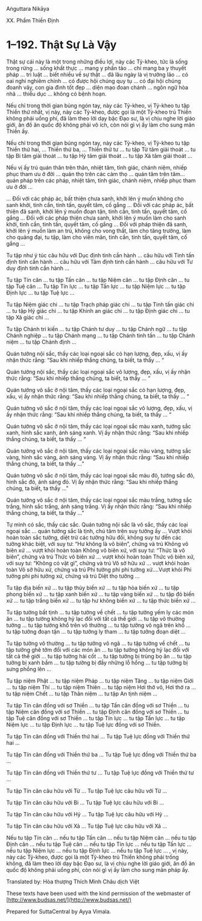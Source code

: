 Aṅguttara Nikāya

XX. Phẩm Thiền Ðịnh

# 1–192. Thật Sự Là Vậy

Thật sự cái này là một trong những điều lợi, này các Tỷ-kheo, tức là sống trong rừng ... sống khất thực ... mang y phấn tảo ... chỉ mang ba y thuyết pháp ... trì luật ... biết nhiều về sự thật ... đã lâu ngày là vị trưởng lão ... có oai nghi nghiêm chỉnh ... có được hội chúng quy tụ ... có đại hội chúng đoanh vây, con gia đình tốt đẹp ... diện mạo đoan chánh ... ngôn ngữ hòa nhã ... thiểu dục ... không có bệnh hoạn.

Nếu chỉ trong thời gian búng ngón tay, này các Tỷ-kheo, vị Tỷ-kheo tu tập Thiền thứ nhất, vị này, này các Tỷ-kheo, được gọi là một Tỷ-kheo trú Thiền không phải uổng phí, đã làm theo lời dạy bậc Ðạo sư, là vị chịu nghe lời giáo giới, ăn đồ ăn quốc độ không phải vô ích, còn nói gì vị ấy làm cho sung mãn Thiền ấy.

Nếu chỉ trong thời gian búng ngón tay, này các Tỷ-kheo, vị Tỷ-kheo tu tập Thiền thứ hai, ... Thiền thứ ba, ... Thiền thứ tư ... tu tập Từ tâm giải thoát ... tu tập Bi tâm giải thoát ... tu tập Hỷ tâm giải thoát ... tu tập Xả tâm giải thoát ...

Nếu vị ấy trú quán thân trên thân, nhiệt tâm, tỉnh giác, chánh niệm, nhiếp phục tham ưu ở đời ... quán thọ trên các cảm thọ ... quán tâm trên tâm... quán pháp trên các pháp, nhiệt tâm, tỉnh giác, chánh niệm, nhiếp phục tham ưu ở đời ...

... Ðối với các pháp ác, bất thiện chưa sanh, khởi lên ý muốn không cho sanh khởi, tinh cần, tinh tấn, quyết tâm, cố gắng ... Ðối với các pháp ác, bất thiện đã sanh, khởi lên ý muốn đoạn tận, tinh cần, tinh tấn, quyết tâm, cố gắng ... Ðối với các pháp thiện chưa sanh, khởi lên ý muốn làm cho sanh khởi, tinh cần, tinh tấn, quyết tâm, cố gắng ... Ðối với pháp thiện đã sanh, khởi lên ý muốn làm an trú, không cho vong thất, làm cho tăng trưởng, làm cho quảng đại, tu tập, làm cho viên mãn, tinh cần, tinh tấn, quyết tâm, cố gắng ...

Tu tập như ý túc câu hữu với Dục định tinh cần hành ... câu hữu với Tinh tấn định tinh cần hành ... câu hữu với Tâm định tinh cần hành ... câu hữu với Tư duy định tinh cần hành ...

Tu tập Tín căn ... tu tập Tấn căn ... tu tập Niệm căn ... tu tập Ðịnh căn ... tu tập Tuệ căn ... Tu tập Tín lực ... tu tập Tấn lực ... tu tập Niệm lực ... tu tập Ðịnh lực ... tu tập Tuệ lực ...

Tu tập Niệm giác chi ... tu tập Trạch pháp giác chi ... tu tập Tinh tấn giác chi ... tu tập Hỷ giác chi ... tu tập Khinh an giác chi ... tu tập Ðịnh giác chi ... tu tập Xả giác chi ...

Tu tập Chánh tri kiến ... tu tập Chánh tư duy ... tu tập Chánh ngữ ... tu tập Chánh nghiệp ... tu tập Chánh mạng ... tu tập Chánh tinh tấn ... tu tập Chánh niệm ... tu tập Chánh định ...

Quán tưởng nội sắc, thấy các loại ngoại sắc có hạn lượng, đẹp, xấu, vị ấy nhận thức rằng: “Sau khi nhiếp thắng chúng, ta biết, ta thấy ... “

Quán tưởng nội sắc, thấy các loại ngoại sắc vô lượng, đẹp, xấu, vị ấy nhận thức rằng: “Sau khi nhiếp thắng chúng, ta biết, ta thấy ... “

Quán tưởng vô sắc ở nội tâm, thấy các loại ngoại sắc có hạn lượng, đẹp, xấu, vị ấy nhận thức rằng: “Sau khi nhiếp thắng chúng, ta biết, ta thấy ... “

Quán tưởng vô sắc ở nội tâm, thấy các loại ngoại sắc vô lượng, đẹp, xấu, vị ấy nhận thức rằng: “Sau khi nhiếp thắng chúng, ta biết, ta thấy ... “

Quán tưởng vô sắc ở nội tâm, thấy các loại ngoại sắc màu xanh, tướng sắc xanh, hình sắc xanh, ánh sáng xanh. Vị ấy nhận thức rằng: “Sau khi nhiếp thắng chúng, ta biết, ta thấy ... “

Quán tưởng vô sắc ở nội tâm, thấy các loại ngoại sắc màu vàng, tướng sắc vàng, hình sắc vàng, ánh sáng vàng. Vị ấy nhận thức rằng: “Sau khi nhiếp thắng chúng, ta biết, ta thấy ...”

Quán tưởng vô sắc ở nội tâm, thấy các loại ngoại sắc màu đỏ, tướng sắc đỏ, hình sắc đỏ, ánh sáng đỏ. Vị ấy nhận thức rằng: “Sau khi nhiếp thắng chúng, ta biết, ta thấy ...”

Quán tưởng vô sắc ở nội tâm, thấy các loại ngoại sắc màu trắng, tướng sắc trắng, hình sắc trắng, ánh sáng trắng. Vị ấy nhận thức rằng: “Sau khi nhiếp thắng chúng, ta biết, ta thấy ...”

Tự mình có sắc, thấy các sắc. Quán tưởng nội sắc là vô sắc, thấy các loại ngoại sắc ... quán tưởng sắc là tịnh, chú tâm trên suy tưởng ấy ... Vượt khỏi hoàn toàn sắc tưởng, diệt trừ các tưởng hữu đối, không suy tư đến các tưởng khác biệt, với suy tư: “Hư không là vô biên”, chứng và trú Không vô biên xứ ... vượt khỏi hoàn toàn Không vô biên xứ, với suy tư: “Thức là vô biên”, chứng và trú Thức vô biên xứ ... vượt khỏi hoàn toàn Thức vô biên xứ, với suy tư: “Không có vật gì”, chứng và trú Vô sở hữu xứ ... vượt khỏi hoàn toàn Vô sở hữu xứ, chứng và trú Phi tưởng phi phi tưởng xứ....Vượt khỏi Phi tưởng phi phi tưởng xứ, chứng và trú Diệt thọ tưởng ...

Tu tập địa biến xứ ... tu tập thủy biến xứ ... tu tập hỏa biến xứ ... tu tập phong biến xứ ... tu tập xanh biến xứ ... tu tập vàng biến xứ ... tu tập đỏ biến xứ ... tu tập trắng biến xứ ... tu tập hư không biến xứ ... tu tập thức biến xứ ...

Tu tập tưởng bất tịnh ... tu tập tưởng về chết ... tu tập tưởng yếm ly các món ăn ... tu tập tưởng không hỷ lạc đối với tất cả thế giới ... tu tập vô thường tưởng ... tu tập tưởng khổ trên vô thường ... tu tập tưởng vô ngã trên khổ ... tu tập tưởng đoạn tận ... tu tập tưởng ly tham ... tu tập tưởng đoạn diệt ...

Tu tập tưởng vô thường ... tu tập tưởng vô ngã ... tu tập tưởng về chết ... tu tập tưởng ghê tởm đối với các món ăn ... tu tập tưởng không hỷ lạc đối với tất cả thế giới ... tu tập tưởng hài cốt ... tu tập tưởng bị trùng bọ ăn ... tu tập tưởng bị xanh bầm ... tu tập tưởng bị đầy những lỗ hổng ... tu tập tưởng bị sưng phồng lên ...

Tu tập niệm Phật ... tu tập niệm Pháp ... tu tập niệm Tăng ... tu tập niệm Giới ... tu tập niệm Thí ... tu tập niệm Thiên ... tu tập niệm Hơi thở vô, Hơi thở ra ... tu tập niệm Chết ... tu tập Thân niệm ... tu tập An tịnh niệm ...

Tu tập Tín căn đồng với sơ Thiền ... tu tập Tấn căn đồng với sơ Thiền ... tu tập Niệm căn đồng với sơ Thiền ... tu tập Ðịnh căn đồng với sơ Thiền ... tu tập Tuệ căn đồng với sơ Thiền ... tu tập Tín lực ... tu tập Tấn lực ... tu tập Niệm lực ... tu tập Ðịnh lực ... tu tập Tuệ lực đồng với sơ Thiền.

Tu tập Tín căn đồng với Thiền thứ hai ... Tu tập Tuệ lực đồng với Thiền thứ hai ...

Tu tập Tín căn đồng với Thiền thứ ba ... Tu tập Tuệ lực đồng với Thiền thứ ba ...

Tu tập Tín căn đồng với Thiền thứ tư ... Tu tập Tuệ lực đồng với Thiền thứ tư ...

Tu tập Tín căn câu hữu với Từ ... Tu tập Tuệ lực câu hữu với Từ ...

Tu tập Tín căn câu hữu với Bi ... Tu tập Tuệ lực câu hữu với Bi ...

Tu tập Tín căn câu hữu với Hỷ ... Tu tập Tuệ lực câu hữu với Hỷ ...

Tu tập Tín căn câu hữu với Xả ... Tu tập Tuệ lực câu hữu với Xả ...

Nếu tu tập Tín căn ... nếu tu tập Tấn căn ... nếu tu tập Niệm căn ... nếu tu tập Ðịnh căn ... nếu tu tập Tuệ căn ... nếu tu tập Tín lực ... nếu tu tập Tấn lực ... nếu tu tập Niệm lực ... nếu tu tập Ðịnh lực ... nếu tu tập Tuệ lực ... , vị này, này các Tỷ-kheo, được gọi là một Tỷ-kheo trú Thiền không phải trống không, đã làm theo lời dạy bậc Ðạo sư, là vị chịu nghe lời giáo giới, ăn đồ ăn quốc độ không phải uổng phí, còn nói gì vị ấy làm cho sung mãn pháp ấy.

Translated by: Hòa thượng Thích Minh Châu dịch Việt

These texts have been used with the kind permission of the webmaster of [http://www.budsas.net/](http://www.budsas.net/)

Prepared for SuttaCentral by Ayya Vimala.